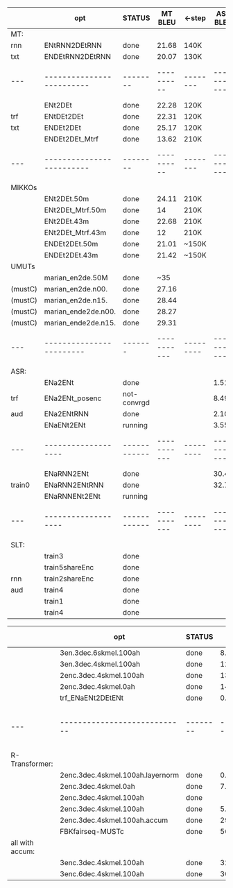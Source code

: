 
|     |     opt                 | STATUS | MT BLEU  | <-step | ASR BLEU  | <-step  | SLT BLEU  | <-step  |  train_logNAME.err                      |
|-----|-------------------------|--------|----------|--------|-----------|---------|-----------|---------|-----------------------------------------|
|  MT:|
| rnn |   ENtRNN2DEtRNN         |  done  |    21.68 |   140K |           |         |           |         |  rnn_ent2det_1584239.err                |
| txt |   ENDEtRNN2DEtRNN       |  done  |    20.07 |   130K |           |         |           |         |  rnn_ent2det_1584234.err                |
| --- |-------------------------|--------|----------|--------|-----------|---------|-----------|---------|-----------------------------------------|
|     |   ENt2DEt               |  done  |    22.28 |   120K |           |         |           |         |  trf_ent2det_1383686.err                |
| trf |   ENtDEt2DEt            |  done  |    22.31 |   120K |           |         |           |         |  trf_entdet2det_1415543.err             |
| txt |   ENDEt2DEt             |  done  |    25.17 |   120K |           |         |           |         |  trf_endet2det_1415546.err              |
|     |   ENDEt2DEt_Mtrf        |  done  |    13.62 |   210K |           |         |           |         |  trfM_endet2det_{1437364,1456588}.err   |
| --- |-------------------------|--------|----------|--------|-----------|---------|-----------|---------|-----------------------------------------|
|  MIKKOs
|     |   ENt2DEt.50m           | done  |    24.11  |  210K  |           |         |           |         |                                         |
|     |   ENt2DEt_Mtrf.50m      | done  |    14     |  210K  |           |         |           |         |                                         |
|     |   ENt2DEt.43m           | done  |    22.68  |  210K  |           |         |           |         |                                         | 
|     |   ENt2DEt_Mtrf.43m      | done  |    12     |  210K  |           |         |           |         |                                         |
|     |   ENDEt2DEt.50m         | done  |   21.01   |  ~150K |           |         |           |         |                                         |
|     |   ENDEt2DEt.43m         | done  |   21.42   |  ~150K |           |         |           |         |                                         |
|  UMUTs 
|     |   marian_en2de.50M     | done  |  ~35      |         |           |         |           |         |                                         |
|(mustC)|   marian_en2de.n00.  | done  |   27.16   |         |           |         |           |         |                                         |
|(mustC)|   marian_en2de.n15.  | done  |   28.44   |         |           |         |           |         |                                         |
|(mustC)|   marian_ende2de.n00.| done  |   28.27   |         |           |         |           |         |                                         |
|(mustC)|   marian_ende2de.n15.| done  |   29.31   |         |           |         |           |         |                                         |
| --- |------------------------|-------|-----------|---------|-----------|---------|-----------|---------|-----------------------------------------|
| ASR:|
|     |   ENa2ENt         |   done     |           |         |    1.51   | 130K    |           |         |  trf_ena2det_1533364.err                |
| trf |   ENa2ENt_posenc  | not-convrgd|           |         |    8.49   | 250K    |           |         |  trf_ena2entPE_1603257.err              |
| aud |   ENa2ENtRNN      |   done     |           |         |    2.10   | 150K    |           |         |  trfrnn_ena2det_1603275.err             |
|     |   ENaENt2ENt      | running    |           |         |    3.55   | 290K    |           |         |  trf_enaent2ent_1612343.err             |
| --- |-------------------|------------|-----------|---------|-----------|---------|-----------|---------|-----------------------------------------|
|     |   ENaRNN2ENt      |   done     |           |         |   30.40   | 170K    |           |         |  rnntrf_ena2det_1545021.err             |
|train0| ENaRNN2ENtRNN    |   done     |           |         |   32.74   | 150K    |           |         |  err_train_358994                       |
|     |  ENaRNNENt2ENt    | running    |           |         |           |         |           |         |  ntrftrf_enaent2ent__1629630.err        |
| --- |-------------------|------------|-----------|---------|-----------|---------|-----------|---------|-----------------------------------------|
| SLT:|                   |            |           |         |           |         |           |         |                                         |
|     |   train3          |   done     |           |         |           |         |   5.00    |   380K  |  err_train_                             |
|     |   train5shareEnc  |   done     |           |         |           |         |   4.94    |   250K  |  err_train_                             |
| rnn |   train2shareEnc  |   done     |           |         |           |         |   4.84    |   250K  |  err_train_                             |
| aud |   train4          |   done     |           |         |           |         |   4.50    |   300K  |  err_train_                             |
|     |   train1          |   done     |           |         |           |         |   4.30    |   190K  |  err_train_                             |
|     |   train4          |   done     |           |         |           |         |   3.62    |   190K  |  err_train_                             |




|     |     opt                 | STATUS | ASR BLEU  | MT BLEU  | <-step  |  train_logNAME.err                      |
|-----|-------------------------|--------|-----------|-----------|---------|-----------------------------------------|
|     | 3en.3dec.6skmel.100ah      |  done  |   8.49   |         | 250K |   atrf_3en.3dec.6skmel.100ah_1610713.err     |
|     | 3en.3dec.4skmel.100ah      |  done  |  12.03   |         | 250K |   atrf_3en.3dec.4skmel.50ah_1612139.err      |
|     | 2enc.3dec.4skmel.100ah     |  done  |  13.85   |         | 280K |  atrf_2enc.3dec.4skmel.100ah_1629127.err     |
|     | 2enc.3dec.4skmel.0ah       |  done  |  14.34   |         | 280K |   atrf_2enc.3dec.4skmel.0ah_1643986.err      |
|     | trf_ENaENt2DEtENt          |  done  |   0.51   |         | 270K |   trf_ENaENt2DEtENt.3en.3dec.4skmel.100ah    |
| --- |----------------------------|--------|----------|-------|-------------------------|
| R-Transformer:
|     | 2enc.3dec.4skmel.100ah.layernorm  |  done  |   0.86   |         | 240K |   atrf_2enc.3dec.4skmel.100ah_1655912.err     |                                               
|     | 2enc.3dec.4skmel.0ah       |  done  |   7.50   |         | 280K |   atrf_2enc.3dec.4skmel.0ah_1655914.err       |
|     | 2enc.3dec.4skmel.100ah     |  done  |          |         |      |   atrf_2enc.3dec.4skmel.100ah_1664046.err     |
|     | 2enc.3dec.4skmel.100ah     |  done  |   5.70   |         | 280K |   atrf_2enc.3dec.4skmel.100ah_1664046.err                                                    
|     |2enc.3dec.4skmel.100ah.accum|  done  |29.9/32.4 |         |44/112k|   atrf_2enc.3dec.4skmel.100ah.accum_{1675765,1676309}.err |
|     | FBKfairseq-MUSTc           |  done  |  56.73   |   0.0!? |      |bleu score in outfile: asr=61.31  slt=0.0        |
| all with accum:
|     | 3enc.3dec.4skmel.100ah     |  done  |  32.12   |         |  44K |   atrf_6enc.3dec.4skmel.100ah_1694492         |
|     | 3enc.6dec.4skmel.100ah     |  done  |  30.87   |         |  44K |   atrf_6enc.6dec.4skmel.100ah_1694493         |
